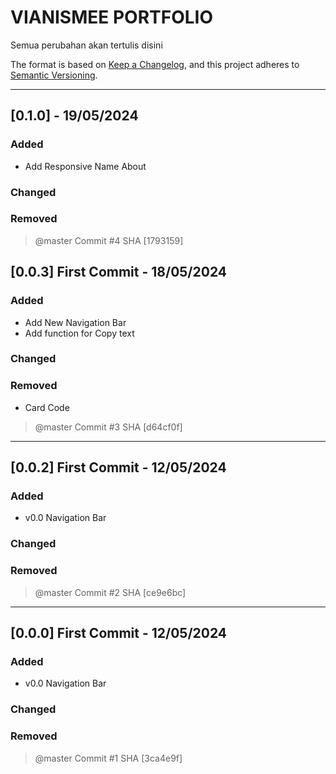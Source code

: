 # VIANISMEE PORTFOLIO

Semua perubahan akan tertulis disini

The format is based on [Keep a Changelog](https://keepachangelog.com/en/1.1.0/),
and this project adheres to [Semantic Versioning](https://semver.org/spec/v2.0.0.html).

---

## [0.1.0] - 19/05/2024

### Added
- Add Responsive Name About

### Changed


### Removed


> @master Commit #4 SHA [1793159]

## [0.0.3] First Commit - 18/05/2024

### Added
- Add New Navigation Bar
- Add function for Copy text

### Changed


### Removed
- Card Code

> @master Commit #3 SHA [d64cf0f]

---
## [0.0.2] First Commit - 12/05/2024

### Added
- v0.0 Navigation Bar

### Changed


### Removed

> @master Commit #2 SHA [ce9e6bc]

---

## [0.0.0] First Commit - 12/05/2024

### Added
- v0.0 Navigation Bar

### Changed


### Removed

> @master Commit #1 SHA [3ca4e9f]
